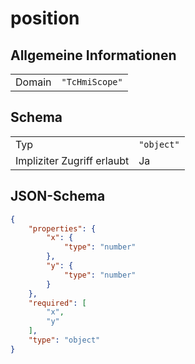 # position

## Allgemeine Informationen

|  |  |
| - | - |
| Domain | `"TcHmiScope"` |

## Schema

|  |  |
| - | - |
| Typ | `"object"` |
| Impliziter Zugriff erlaubt | Ja |

## JSON-Schema

```json
{
    "properties": {
        "x": {
            "type": "number"
        },
        "y": {
            "type": "number"
        }
    },
    "required": [
        "x",
        "y"
    ],
    "type": "object"
}
```
